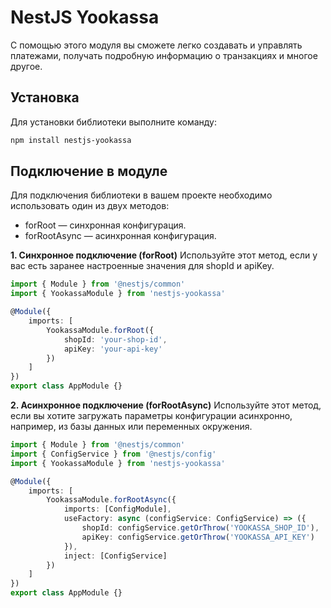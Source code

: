 # NestJS Yookassa

С помощью этого модуля вы сможете легко создавать и управлять платежами, получать подробную информацию о транзакциях и многое другое.

## Установка

Для установки библиотеки выполните команду:

```bash
npm install nestjs-yookassa
```

## Подключение в модуле

Для подключения библиотеки в вашем проекте необходимо использовать один из двух методов:

-   forRoot — синхронная конфигурация.
-   forRootAsync — асинхронная конфигурация.

**1. Синхронное подключение (forRoot)**
Используйте этот метод, если у вас есть заранее настроенные значения для shopId и apiKey.

```typescript
import { Module } from '@nestjs/common'
import { YookassaModule } from 'nestjs-yookassa'

@Module({
	imports: [
		YookassaModule.forRoot({
			shopId: 'your-shop-id',
			apiKey: 'your-api-key'
		})
	]
})
export class AppModule {}
```

**2. Асинхронное подключение (forRootAsync)**
Используйте этот метод, если вы хотите загружать параметры конфигурации асинхронно, например, из базы данных или переменных окружения.

```typescript
import { Module } from '@nestjs/common'
import { ConfigService } from '@nestjs/config'
import { YookassaModule } from 'nestjs-yookassa'

@Module({
	imports: [
		YookassaModule.forRootAsync({
			imports: [ConfigModule],
			useFactory: async (configService: ConfigService) => ({
				shopId: configService.getOrThrow('YOOKASSA_SHOP_ID'),
				apiKey: configService.getOrThrow('YOOKASSA_API_KEY')
			}),
			inject: [ConfigService]
		})
	]
})
export class AppModule {}
```
